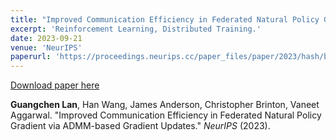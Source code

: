 ```yaml
---
title: "Improved Communication Efficiency in Federated Natural Policy Gradient via ADMM-based Gradient Updates"
excerpt: 'Reinforcement Learning, Distributed Training.'
date: 2023-09-21
venue: 'NeurIPS'
paperurl: 'https://proceedings.neurips.cc/paper_files/paper/2023/hash/bc6a1f968f8b1dae3e880f3f723d7d46-Abstract-Conference.html'
---
```


[Download paper here](https://proceedings.neurips.cc/paper_files/paper/2023/hash/bc6a1f968f8b1dae3e880f3f723d7d46-Abstract-Conference.html)

**Guangchen Lan**, Han Wang, James Anderson, Christopher Brinton, Vaneet Aggarwal. "Improved Communication Efficiency in Federated Natural Policy Gradient via ADMM-based Gradient Updates." <i>NeurIPS</i> (2023).
